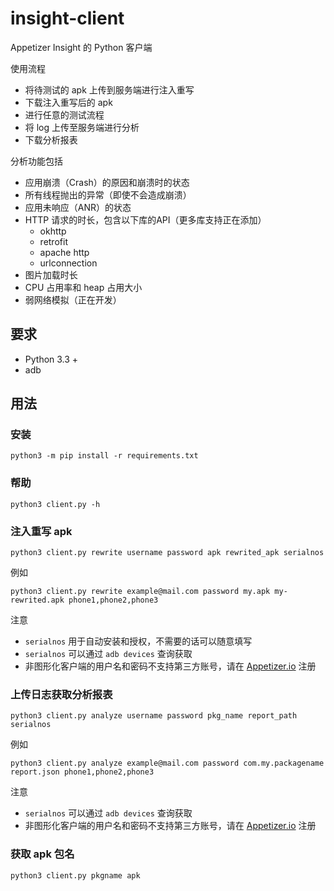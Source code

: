 # insight-client
Appetizer Insight 的 Python 客户端

使用流程
* 将待测试的 apk 上传到服务端进行注入重写
* 下载注入重写后的 apk
* 进行任意的测试流程
* 将 log 上传至服务端进行分析
* 下载分析报表

分析功能包括
* 应用崩溃（Crash）的原因和崩溃时的状态
* 所有线程抛出的异常（即使不会造成崩溃）
* 应用未响应（ANR）的状态
* HTTP 请求的时长，包含以下库的API（更多库支持正在添加）
    - okhttp
    - retrofit
    - apache http
    - urlconnection
* 图片加载时长
* CPU 占用率和 heap 占用大小
* 弱网络模拟（正在开发）


## 要求
* Python 3.3 +
* adb

## 用法
### 安装
``` Shell
python3 -m pip install -r requirements.txt
```
### 帮助
``` Shell
python3 client.py -h
```

### 注入重写 apk
``` Shell
python3 client.py rewrite username password apk rewrited_apk serialnos
```

例如
``` Shell
python3 client.py rewrite example@mail.com password my.apk my-rewrited.apk phone1,phone2,phone3 
```

注意
* `serialnos` 用于自动安装和授权，不需要的话可以随意填写
* `serialnos` 可以通过 `adb devices` 查询获取
* 非图形化客户端的用户名和密码不支持第三方账号，请在 [Appetizer.io](https://api.appetizer.io/user/register) 注册

### 上传日志获取分析报表
``` Shell
python3 client.py analyze username password pkg_name report_path serialnos
```

例如
``` Shell
python3 client.py analyze example@mail.com password com.my.packagename report.json phone1,phone2,phone3 
```

注意
* `serialnos` 可以通过 `adb devices` 查询获取
* 非图形化客户端的用户名和密码不支持第三方账号，请在 [Appetizer.io](https://api.appetizer.io/user/register) 注册

### 获取 apk 包名
``` Shell
python3 client.py pkgname apk
```

